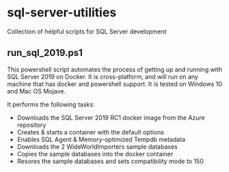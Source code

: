# sql-server-utilities
Collection of helpful scripts for SQL Server development

## run_sql_2019.ps1
This powershell script automates the process of getting up and running with SQL Server 2019 on Docker.  It is cross-platform, and will run on any machine that has docker and powershell support.  It is tested on Windows 10 and Mac OS Mojave.

It performs the following tasks:
* Downloads the SQL Server 2019 RC1 docker image from the Azure repository
* Creates & starts a container with the default options
* Enables SQL Agent & Memory-optimized Tempdb metadata
* Downloads the 2 WideWorldImporters sample databases
* Copies the sample databases into the docker container
* Resores the sample databases and sets compatibility mode to 150
